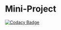 # Mini-Project
[![Codacy Badge](https://app.codacy.com/project/badge/Grade/f53ddc857dce40709617f1048dc8999b)](https://www.codacy.com/gh/99002659/Mini-Project/dashboard?utm_source=github.com&amp;utm_medium=referral&amp;utm_content=99002659/Mini-Project&amp;utm_campaign=Badge_Grade)
